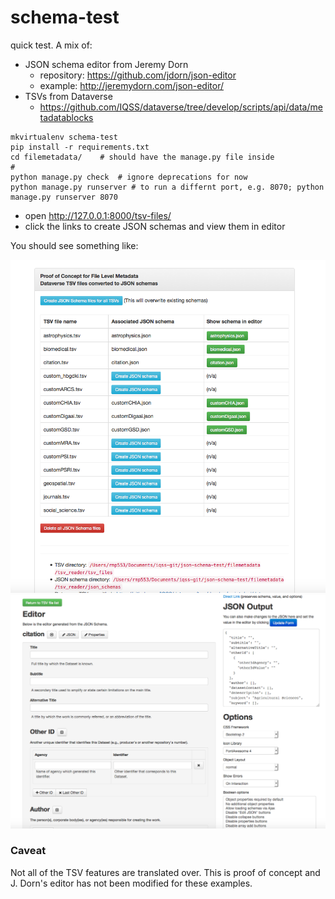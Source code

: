# schema-test

quick test. A mix of:
  - JSON schema editor from Jeremy Dorn
    - repository: https://github.com/jdorn/json-editor
    - example: http://jeremydorn.com/json-editor/
  - TSVs from Dataverse
    - https://github.com/IQSS/dataverse/tree/develop/scripts/api/data/metadatablocks

```
mkvirtualenv schema-test
pip install -r requirements.txt
cd filemetadata/    # should have the manage.py file inside
#
python manage.py check  # ignore deprecations for now
python manage.py runserver # to run a differnt port, e.g. 8070; python manage.py runserver 8070
```

- open http://127.0.0.1:8000/tsv-files/
- click the links to create JSON schemas and view them in editor

You should see something like:

![file listing](https://raw.githubusercontent.com/iqss/json-schema-test/master/screenshots/tsv-file-list.png)
![JSON schema editor J. Dorn](https://raw.githubusercontent.com/iqss/json-schema-test/master/screenshots/schema-editor.png)

### Caveat

Not all of the TSV features are translated over.
This is proof of concept and J. Dorn's editor has not been modified for these examples.
